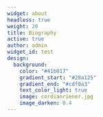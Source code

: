 ```yaml
---
widget: about
headless: true
weight: 20
title: Biography
active: true
author: admin
widget_id: test
design:
  background:
    color: "#41b017"
    gradient_start: "#28a125"
    gradient_end: "#cdf0a3"
    text_color_light: true
    image: cordianriener.jpg
    image_darken: 0.4
---
```

